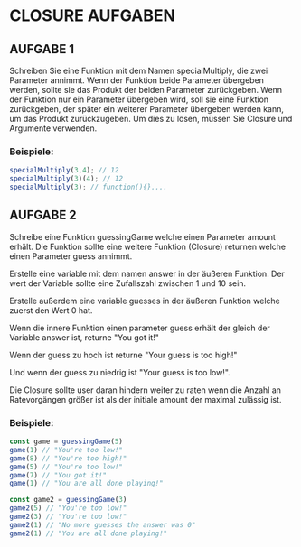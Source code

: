 # CLOSURE AUFGABEN


## AUFGABE 1
Schreiben Sie eine Funktion mit dem Namen specialMultiply, die zwei Parameter annimmt. Wenn der Funktion beide Parameter übergeben werden, sollte sie das Produkt der beiden Parameter zurückgeben. Wenn der Funktion nur ein Parameter übergeben wird, soll sie eine Funktion zurückgeben, der später ein weiterer Parameter übergeben werden kann, um das Produkt zurückzugeben. Um dies zu lösen, müssen Sie Closure und Argumente verwenden.

### Beispiele:

```js
specialMultiply(3,4); // 12
specialMultiply(3)(4); // 12
specialMultiply(3); // function(){}....
```

## AUFGABE 2

Schreibe eine Funktion guessingGame welche einen Parameter amount erhält. Die Funktion sollte eine weitere Funktion (Closure) returnen welche einen Parameter guess annimmt. 

Erstelle eine variable mit dem namen answer in der äußeren Funktion. Der wert der Variable sollte eine Zufallszahl zwischen 1 und 10 sein.

Erstelle außerdem eine variable guesses in der äußeren Funktion welche zuerst den Wert 0 hat.

Wenn die innere Funktion einen parameter guess erhält der gleich der Variable answer ist, returne "You got it!"

Wenn der guess zu hoch ist returne "Your guess is too high!"

Und wenn der guess zu niedrig ist "Your guess is too low!".

Die Closure sollte user daran hindern weiter zu raten wenn die Anzahl an Ratevorgängen größer ist als der initiale amount der maximal zulässig ist. 


### Beispiele:

```js
const game = guessingGame(5)
game(1) // "You're too low!"
game(8) // "You're too high!"
game(5) // "You're too low!"
game(7) // "You got it!"
game(1) // "You are all done playing!"

const game2 = guessingGame(3)
game2(5) // "You're too low!"
game2(3) // "You're too low!"
game2(1) // "No more guesses the answer was 0"
game2(1) // "You are all done playing!"
```
